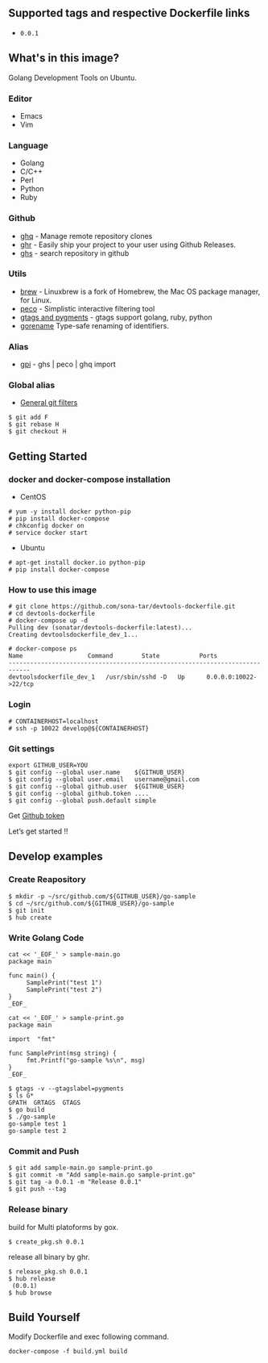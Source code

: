 ## Supported tags and respective Dockerfile links

* `0.0.1`

## What's in this image?

Golang Development Tools on Ubuntu.

### Editor

* Emacs
* Vim

### Language

* Golang
* C/C++
* Perl
* Python
* Ruby


### Github

* [ghq](https://github.com/motemen/ghq) -  Manage remote repository clones
* [ghr](https://github.com/tcnksm/ghr) - Easily ship your project to your user using Github Releases.
* [ghs](https://github.com/sona-tar/ghs) -  search repository in github

### Utils

* [brew](https://github.com/Homebrew/linuxbrew) - Linuxbrew is a fork of Homebrew, the Mac OS package manager, for Linux.
* [peco](https://github.com/peco/peco) - Simplistic interactive filtering tool
* [gtags and pygments](http://qiita.com/sona-tar/items/672df1259a76f082ce42) - gtags support golang, ruby, python
* [gorename](http://mattn.kaoriya.net/software/lang/go/20150113141338.htm) Type-safe renaming of identifiers.


### Alias

* [gpi](http://qiita.com/sona-tar/items/c11063cd3671c07b6e0a) - ghs | peco | ghq import


### Global alias

* [General git filters](http://qiita.com/sona-tar/items/fe401c597e8e51d4e243)
```
$ git add F
$ git rebase H
$ git checkout H
```

## Getting Started

### docker and docker-compose installation

- CentOS

```
# yum -y install docker python-pip
# pip install docker-compose
# chkconfig docker on
# service docker start
```

- Ubuntu

```
# apt-get install docker.io python-pip
# pip install docker-compose
```


### How to use this image

```
# git clone https://github.com/sona-tar/devtools-dockerfile.git
# cd devtools-dockerfile
# docker-compose up -d
Pulling dev (sonatar/devtools-dockerfile:latest)...
Creating devtoolsdockerfile_dev_1...

# docker-compose ps
Name                  Command        State           Ports
----------------------------------------------------------------------------
devtoolsdockerfile_dev_1   /usr/sbin/sshd -D   Up      0.0.0.0:10022->22/tcp
```

### Login
```
# CONTAINERHOST=localhost
# ssh -p 10022 develop@${CONTAINERHOST}
```

### Git settings
```
export GITHUB_USER=YOU
$ git config --global user.name    ${GITHUB_USER}
$ git config --global user.email   username@gmail.com
$ git config --global github.user  ${GITHUB_USER}
$ git config --global github.token ....
$ git config --global push.default simple
```
Get [Github token](https://github.com/settings/tokens)


Let’s get started !!


## Develop examples

### Create Reapository

```
$ mkdir -p ~/src/github.com/${GITHUB_USER}/go-sample
$ cd ~/src/github.com/${GITHUB_USER}/go-sample
$ git init
$ hub create
```

### Write Golang Code
```
cat << '_EOF_' > sample-main.go
package main

func main() {
     SamplePrint("test 1")
     SamplePrint("test 2")
}
_EOF_

cat << '_EOF_' > sample-print.go
package main

import  "fmt"

func SamplePrint(msg string) {
     fmt.Printf("go-sample %s\n", msg)
}
_EOF_

$ gtags -v --gtagslabel=pygments
$ ls G*
GPATH  GRTAGS  GTAGS
$ go build
$ ./go-sample
go-sample test 1
go-sample test 2
```

### Commit and Push

```
$ git add sample-main.go sample-print.go
$ git commit -m "Add sample-main.go sample-print.go"
$ git tag -a 0.0.1 -m "Release 0.0.1"
$ git push --tag
```

### Release binary

build for Multi platoforms by gox.


```
$ create_pkg.sh 0.0.1
```

release all binary by ghr.

```
$ release_pkg.sh 0.0.1
$ hub release
 (0.0.1)
$ hub browse
```


## Build Yourself

Modify Dockerfile and exec following command.

```
docker-compose -f build.yml build
```
